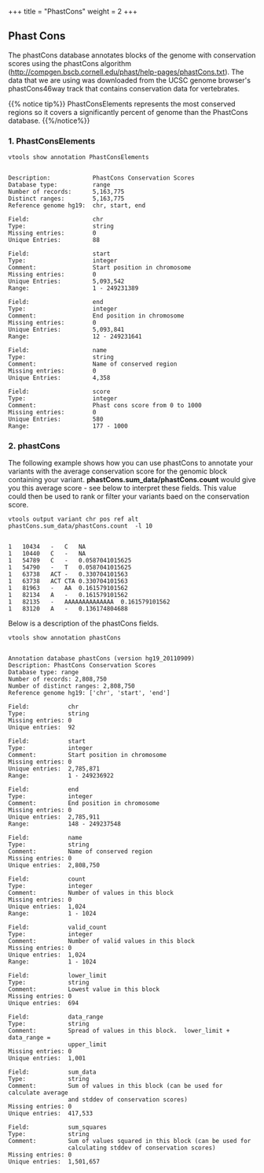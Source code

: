 
+++
title = "PhastCons"
weight = 2
+++

## Phast Cons

The phastCons database annotates blocks of the genome with conservation scores using the phastCons algorithm (<http://compgen.bscb.cornell.edu/phast/help-pages/phastCons.txt>). The data that we are using was downloaded from the UCSC genome browser's phastCons46way track that contains conservation data for vertebrates. 


{{% notice tip%}}
PhastConsElements represents the most conserved regions so it covers a significantly percent of genome than the PhastCons database. 
{{%/notice%}}


### 1. PhastConsElements

    vtools show annotation PhastConsElements
    

    Description:            PhastCons Conservation Scores
    Database type:          range
    Number of records:      5,163,775
    Distinct ranges:        5,163,775
    Reference genome hg19:  chr, start, end
    
    Field:                  chr
    Type:                   string
    Missing entries:        0
    Unique Entries:         88
    
    Field:                  start
    Type:                   integer
    Comment:                Start position in chromosome
    Missing entries:        0
    Unique Entries:         5,093,542
    Range:                  1 - 249231389
    
    Field:                  end
    Type:                   integer
    Comment:                End position in chromosome
    Missing entries:        0
    Unique Entries:         5,093,841
    Range:                  12 - 249231641
    
    Field:                  name
    Type:                   string
    Comment:                Name of conserved region
    Missing entries:        0
    Unique Entries:         4,358
    
    Field:                  score
    Type:                   integer
    Comment:                Phast cons score from 0 to 1000
    Missing entries:        0
    Unique Entries:         580
    Range:                  177 - 1000
    



### 2. phastCons

The following example shows how you can use phastCons to annotate your variants with the average conservation score for the genomic block containing your variant. **phastCons.sum_data/phastCons.count** would give you this average score - see below to interpret these fields. This value could then be used to rank or filter your variants baed on the conservation score. 



    vtools output variant chr pos ref alt phastCons.sum_data/phastCons.count  -l 10
    

    1	10434	-	C	NA
    1	10440	C	-	NA
    1	54789	C	-	0.0587041015625
    1	54790	-	T	0.0587041015625
    1	63738	ACT	-	0.330704101563
    1	63738	ACT	CTA	0.330704101563
    1	81963	-	AA	0.161579101562
    1	82134	A	-	0.161579101562
    1	82135	-	AAAAAAAAAAAAAA	0.161579101562
    1	83120	A	-	0.136174804688
    

Below is a description of the phastCons fields. 



    vtools show annotation phastCons
    

    Annotation database phastCons (version hg19_20110909)
    Description: PhastCons Conservation Scores
    Database type: range
    Number of records: 2,808,750
    Number of distinct ranges: 2,808,750
    Reference genome hg19: ['chr', 'start', 'end']
    
    Field:           chr
    Type:            string
    Missing entries: 0 
    Unique entries:  92
    
    Field:           start
    Type:            integer
    Comment:         Start position in chromosome
    Missing entries: 0 
    Unique entries:  2,785,871
    Range:           1 - 249236922
    
    Field:           end
    Type:            integer
    Comment:         End position in chromosome
    Missing entries: 0 
    Unique entries:  2,785,911
    Range:           148 - 249237548
    
    Field:           name
    Type:            string
    Comment:         Name of conserved region
    Missing entries: 0 
    Unique entries:  2,808,750
    
    Field:           count
    Type:            integer
    Comment:         Number of values in this block
    Missing entries: 0 
    Unique entries:  1,024
    Range:           1 - 1024
    
    Field:           valid_count
    Type:            integer
    Comment:         Number of valid values in this block
    Missing entries: 0 
    Unique entries:  1,024
    Range:           1 - 1024
    
    Field:           lower_limit
    Type:            string
    Comment:         Lowest value in this block
    Missing entries: 0 
    Unique entries:  694
    
    Field:           data_range
    Type:            string
    Comment:         Spread of values in this block.  lower_limit + data_range =
                     upper_limit
    Missing entries: 0 
    Unique entries:  1,001
    
    Field:           sum_data
    Type:            string
    Comment:         Sum of values in this block (can be used for calculate average
                     and stddev of conservation scores)
    Missing entries: 0 
    Unique entries:  417,533
    
    Field:           sum_squares
    Type:            string
    Comment:         Sum of values squared in this block (can be used for
                     calculating stddev of conservation scores)
    Missing entries: 0 
    Unique entries:  1,501,657